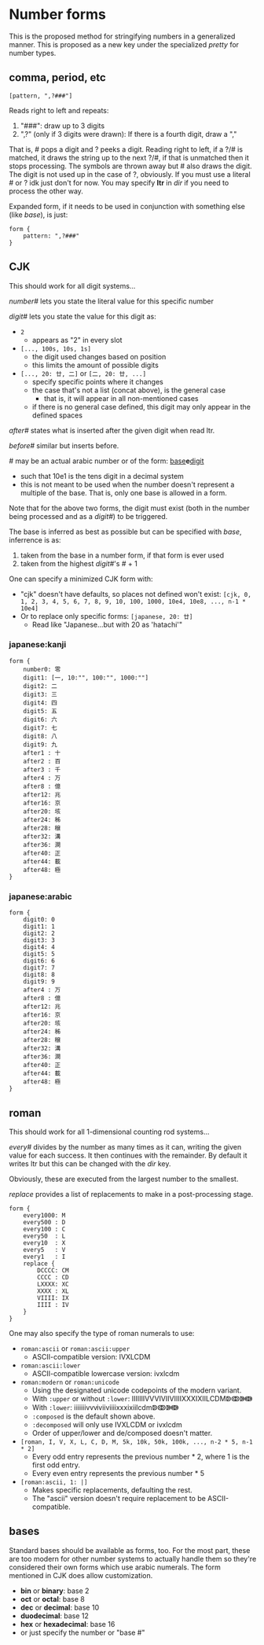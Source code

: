 # Number forms #
This is the proposed method for stringifying numbers in a generalized manner. This is proposed as a new key under the specialized *pretty* for number types.

## comma, period, etc ##

```mprl
[pattern, ",?###"]
```

Reads right to left and repeats:

1. "###": draw up to 3 digits
2. ",?" (only if 3 digits were drawn): If there is a fourth digit, draw a ","

That is, # pops a digit and ? peeks a digit. Reading right to left, if a ?/# is matched, it draws the string up to the next ?/#, if that is unmatched then it stops processing. The symbols are thrown away but # also draws the digit. The digit is not used up in the case of ?, obviously. If you must use a literal # or ? idk just don't for now. You may specify **ltr** in *dir* if you need to process the other way.

Expanded form, if it needs to be used in conjunction with something else (like *base*), is just:

```mprl
form {
    pattern: ",?###"
}
```


## CJK ##
This should work for all digit systems...

*number#* lets you state the literal value for this specific number

*digit#* lets you state the value for this digit as:

* `2`
    - appears as "2" in every slot
* `[..., 100s, 10s, 1s]`
    - the digit used changes based on position
    - this limits the amount of possible digits
* `[..., 20: 廿, 二]` or `[二, 20: 廿, ...]`
    - specify specific points where it changes
    - the case that's not a list (concat above), is the general case
        + that is, it will appear in all non-mentioned cases
    - if there is no general case defined, this digit may only appear in the defined spaces

*after#* states what is inserted after the given digit when read ltr.

*before#* similar but inserts before.

\# may be an actual arabic number or of the form: <u>base</u>**e**<u>digit</u>

* such that 10e1 is the tens digit in a decimal system
* this is not meant to be used when the number doesn't represent a multiple of the base. That is, only one base is allowed in a form.

Note that for the above two forms, the digit must exist (both in the number being processed and as a *digit#*) to be triggered.

The base is inferred as best as possible but can be specified with *base*, inferrence is as:

1. taken from the base in a number form, if that form is ever used
2. taken from the highest *digit#*'s # + 1

One can specify a minimized CJK form with:

* "cjk" doesn't have defaults, so places not defined won't exist: `[cjk, 0, 1, 2, 3, 4, 5, 6, 7, 8, 9, 10, 100, 1000, 10e4, 10e8, ..., n-1 * 10e4]`
* Or to replace only specific forms: `[japanese, 20: 廿]`
    - Read like "Japanese...but with 20 as 'hatachi'"

### japanese:kanji ###

```mprl
form {
    number0: 零
    digit1: [一, 10:"", 100:"", 1000:""]
    digit2: 二
    digit3: 三
    digit4: 四
    digit5: 五
    digit6: 六
    digit7: 七
    digit8: 八
    digit9: 九
    after1 : 十
    after2 : 百
    after3 : 千
    after4 : 万
    after8 : 億
    after12: 兆
    after16: 京
    after20: 垓
    after24: 秭
    after28: 穣
    after32: 溝
    after36: 澗
    after40: 正
    after44: 載
    after48: 極
}
```

### japanese:arabic ###

```mprl
form {
    digit0: 0
    digit1: 1
    digit2: 2
    digit3: 3
    digit4: 4
    digit5: 5
    digit6: 6
    digit7: 7
    digit8: 8
    digit9: 9
    after4 : 万
    after8 : 億
    after12: 兆
    after16: 京
    after20: 垓
    after24: 秭
    after28: 穣
    after32: 溝
    after36: 澗
    after40: 正
    after44: 載
    after48: 極
}
```


## roman ##
This should work for all 1-dimensional counting rod systems...

*every#* divides by the number as many times as it can, writing the given value for each success. It then continues with the remainder. By default it writes ltr but this can be changed with the *dir* key.

Obviously, these are executed from the largest number to the smallest.

*replace* provides a list of replacements to make in a post-processing stage.

```mprl
form {
    every1000: M
    every500 : D
    every100 : C
    every50  : L
    every10  : X
    every5   : V
    every1   : I
    replace {
        DCCCC: CM
        CCCC : CD
        LXXXX: XC
        XXXX : XL
        VIIII: IX
        IIII : IV
    }
}
```

One may also specify the type of roman numerals to use:

* `roman:ascii` or `roman:ascii:upper`
    - ASCII-compatible version: IVXLCDM
* `roman:ascii:lower`
    - ASCII-compatible lowercase version: ivxlcdm
* `roman:modern` or `roman:unicode`
    - Using the designated unicode codepoints of the modern variant.
    - With `:upper` or without `:lower`: ⅠⅡⅢⅣⅤⅥⅦⅧⅨⅩⅪⅫⅬⅭⅮⅯↁↂↇↈ
    - With `:lower`: ⅰⅱⅲⅳⅴⅵⅶⅷⅸⅹⅺⅻⅼⅽⅾⅿↁↂↇↈ
    - `:composed` is the default shown above.
    - `:decomposed` will only use ⅠⅤⅩⅬⅭⅮⅯ or ⅰⅴⅹⅼⅽⅾⅿ
    - Order of upper/lower and de/composed doesn't matter.
* `[roman, I, V, X, L, C, D, M, 5k, 10k, 50k, 100k, ..., n-2 * 5, n-1 * 2]`
    - Every odd entry represents the previous number * 2, where 1 is the first odd entry.
    - Every even entry represents the previous number * 5
* `[roman:ascii, 1: |]`
    - Makes specific replacements, defaulting the rest.
    - The "ascii" version doesn't require replacement to be ASCII-compatible.


## bases ##
Standard bases should be available as forms, too. For the most part, these are too modern for other number systems to actually handle them so they're considered their own forms which use arabic numerals. The form mentioned in CJK does allow customization.

* **bin** or **binary**: base 2
* **oct** or **octal**: base 8
* **dec** or **decimal**: base 10
* **duodecimal**: base 12
* **hex** or **hexadecimal**: base 16
* or just specify the number or "base #"
